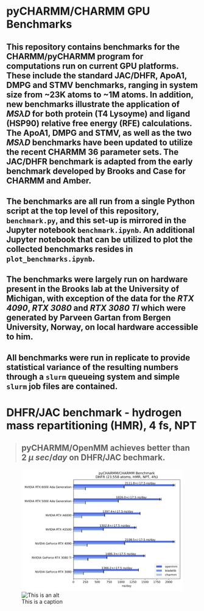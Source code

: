 # pyCHARMM/CHARMM GPU Benchmarks
## This repository contains benchmarks for the CHARMM/pyCHARMM program for computations run on current GPU platforms. These include the standard JAC/DHFR, ApoA1, DMPG and STMV benchmarks, ranging in system size from ~23K atoms to ~1M atoms. In addition, new benchmarks illustrate the application of $MS\lambda D$ for both protein (T4 Lysoyme) and ligand (HSP90) relative free energy (RFE) calculations. The ApoA1, DMPG and STMV, as well as the two $MS\lambda D$ benchmarks have been updated to utilize the recent CHARMM 36 parameter sets. The JAC/DHFR benchmark is adapted from the early benchmark developed by Brooks and Case for CHARMM and Amber. 
## The benchmarks are all run from a single Python script at the top level of this repository, `benchmark.py`, and this set-up is mirrored in the Jupyter notebook `benchmark.ipynb`. An additional Jupyter notebook that can be utilized to plot the collected benchmarks resides in `plot_benchmarks.ipynb`.
## The benchmarks were largely run on hardware present in the Brooks lab at the University of Michigan, with exception of the data for the *RTX 4090*, *RTX 3080* and *RTX 3080 TI* which were generated by Parveen Gartan from Bergen University, Norway, on local hardware accessible to him.
## All benchmarks were run in replicate to provide statistical variance of the resulting numbers through a `slurm` queueing system and simple `slurm` job files are contained.
# DHFR/JAC benchmark - hydrogen mass repartitioning (HMR), 4 fs, NPT
> ## pyCHARMM/OpenMM achieves better than $2\ \mu\ sec/day$ on DHFR/JAC bechmark.
<figure>
    <img src="figures/5_newDHFR.png" alt="This is an alt">    
    <img src="figures/dhfr.jpeg" alt="This is an alt">
    <figcaption>This is a caption</figcaption>
</figure>
